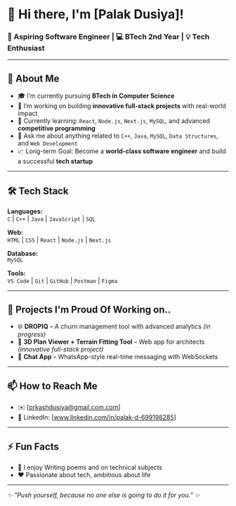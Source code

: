# 👋 Hi there, I'm [Palak Dusiya]!

### 🚀 Aspiring Software Engineer | 💻 BTech 2nd Year | 💡 Tech Enthusiast

---

## 🧠 About Me
- 🎓 I’m currently pursuing **BTech in Computer Science**
- 🔭 I’m working on building **innovative full-stack projects** with real-world impact
- 🌱 Currently learning: `React`, `Node.js`, `Next.js`, `MySQL`, and advanced **competitive programming**
- 💬 Ask me about anything related to `C++`, `Java`, `MySQL`, `Data Structures`, and `Web Development`
- 📈 Long-term Goal: Become a **world-class software engineer** and build a successful **tech startup**

---

## 🛠️ Tech Stack
**Languages:**  
`C` | `C++` | `Java` | `JavaScript` | `SQL`  

**Web:**  
`HTML` | `CSS` | `React` | `Node.js` | `Next.js`

**Database:**  
`MySQL`

**Tools:**  
`VS Code` | `Git` | `GitHub` | `Postman` | `Figma`

---

## 🧩 Projects I'm Proud Of Working on..
- 🌐 **DROPIQ** – A churn management tool with advanced analytics *(in progress)*
- 🧭 **3D Plan Viewer + Terrain Fitting Tool** – Web app for architects *(innovative full-stack project)*
- 💬 **Chat App** – WhatsApp-style real-time messaging with WebSockets

---

## 📫 How to Reach Me
- ✉️ [prkashdusiya@gmail.com.com]
- 📱 LinkedIn: [www.linkedin.com/in/palak-d-699198285]


---

## ⚡ Fun Facts
- 💫 I enjoy Writing poems and on technical subjects
- ❤️ Passionate about tech, ambitious about life

---

_✨ “Push yourself, because no one else is going to do it for you.” ✨_
